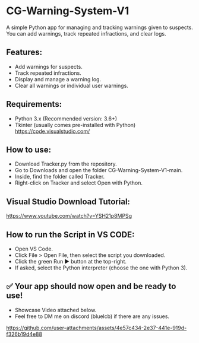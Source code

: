 # CG-Warning-System-V1

A simple Python app for managing and tracking warnings given to suspects. You can add warnings, track repeated infractions, and clear logs.

Features: 
-
- Add warnings for suspects.
- Track repeated infractions.
- Display and manage a warning log.
- Clear all warnings or individual user warnings.

Requirements:
-
- Python 3.x (Recommended version: 3.6+)
- Tkinter (usually comes pre-installed with Python)
https://code.visualstudio.com/

How to use:
-
- Download Tracker.py from the repository.
- Go to Downloads and open the folder CG-Warning-System-V1-main.
- Inside, find the folder called Tracker.
- Right-click on Tracker and select Open with Python.


Visual Studio Download Tutorial:
-
https://www.youtube.com/watch?v=YSH21p8MPSg


How to run the Script in VS CODE:
-
- Open VS Code.
- Click File > Open File, then select the script you downloaded.
- Click the green Run ▶ button at the top-right.
- If asked, select the Python interpreter (choose the one with Python 3).

✅ Your app should now open and be ready to use!
-

* Showcase Video attached below.
* Feel free to DM me on discord (bluelcb) if there are any issues.


https://github.com/user-attachments/assets/4e57c434-2e37-441e-919d-f326b19d4e88

